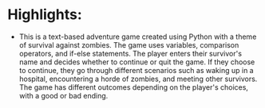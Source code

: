 # Highlights:
- This is a text-based adventure game created using Python with a theme of survival against zombies. The game uses variables, comparison operators, and if-else statements. The player enters their survivor's name and decides whether to continue or quit the game. If they choose to continue, they go through different scenarios such as waking up in a hospital, encountering a horde of zombies, and meeting other survivors. The game has different outcomes depending on the player's choices, with a good or bad ending.

